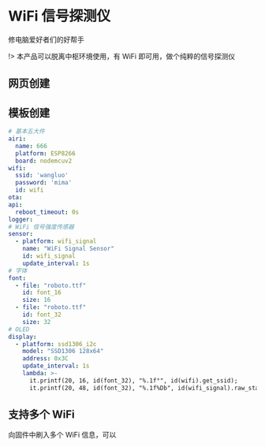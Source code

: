 # WiFi 信号探测仪

修电脑爱好者们的好帮手

!> 本产品可以脱离中枢环境使用，有 WiFi 即可用，做个纯粹的信号探测仪


## 网页创建





## 模板创建



```yaml
# 基本五大件
airi:
  name: 666
  platform: ESP8266
  board: nodemcuv2
wifi:
  ssid: 'wangluo'
  password: 'mima'
  id: wifi
ota:
api:
  reboot_timeout: 0s
logger:
# WiFi 信号强度传感器
sensor:
  - platform: wifi_signal
    name: "WiFi Signal Sensor"
    id: wifi_signal
    update_interval: 1s
# 字体
font:
  - file: "roboto.ttf"
    id: font_16
    size: 16
  - file: "roboto.ttf"
    id: font_32
    size: 32
# OLED
display:
  - platform: ssd1306_i2c
    model: "SSD1306 128x64"
    address: 0x3C
    update_interval: 1s
    lambda: >-
      it.printf(20, 16, id(font_32), "%.1f°", id(wifi).get_ssid);
      it.printf(20, 48, id(font_32), "%.1f%Db", id(wifi_signal).raw_state);
```







## 支持多个 WiFi

向固件中刷入多个 WiFi 信息，可以